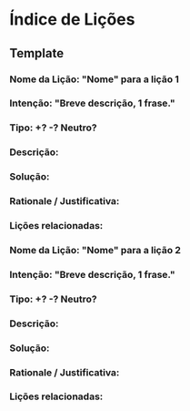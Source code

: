 # Índice de Lições

## Template

### Nome da Lição:  "Nome" para a lição 1
### Intenção: "Breve descrição, 1 frase." 
### Tipo: +? -? Neutro?
### Descrição: 
### Solução:
### Rationale / Justificativa:
### Lições relacionadas:

### Nome da Lição:  "Nome" para a lição 2
### Intenção: "Breve descrição, 1 frase." 
### Tipo: +? -? Neutro?
### Descrição: 
### Solução:
### Rationale / Justificativa:
### Lições relacionadas:
